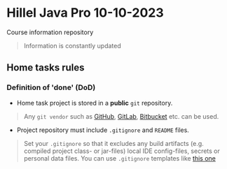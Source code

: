 # Hillel Java Pro 10-10-2023
Course information repository
> Information is constantly updated
## Home tasks rules

### Definition of 'done' (DoD)
- Home task project is stored in a **public** `git` repository. 
> Any `git vendor` such as [GitHub](https://github.com/), [GitLab](https://about.gitlab.com/), [Bitbucket](https://bitbucket.org/product) etc. can be used.
- Project repository must include `.gitignore` and `README` files.
> Set your `.gitignore` so that it excludes any build artifacts (e.g. compiled project class- or jar-files) local IDE config-files, secrets or personal data files.
You can use `.gitignore` templates like [this one](https://gist.github.com/fedir/cd58012d42c8c1edbb3fff611de6c2f6)
